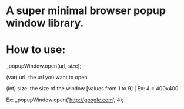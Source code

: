 A super minimal browser popup window library.
======================

How to use:
==
_popupWindow.open(url, size);

(var) url:  the url you want to open

(int) size: the size of the window [values from 1 to 9] | Ex: 4 = 400x400

Ex:  _popupWindow.open('http://google.com', 4);

